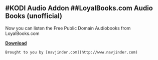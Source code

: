 #KODI Audio Addon
##LoyalBooks.com Audio Books (unofficial)
---
Now you can listen the Free Public Domain Audiobooks from LoyalBooks.com

**[Download](#)**

```
Brought to you by [navjinder.com](http://www.navjinder.com)
```
